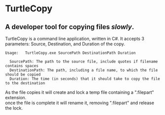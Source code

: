 # TurtleCopy
## A developer tool for copying files **_slowly_**.  

TurtleCopy is a command line application, written in C#.  It accepts 3 parameters: Source, Destination, and Duration of the copy.

    Usage:   TurtleCopy.exe SourcePath DestinationPath Duration
        
      SourcePath: The path to the source file, include quotes if filename contains spaces
      DestinationPath: The path, including a file name, to which the file should be copied
      Duration: The time (in seconds) that it should take to copy the file to the destination
      
As the file copies it will create and lock a temp file containing a ".filepart" extension.  
once the file is complete it will rename it, removing ".filepart" and release the lock.
